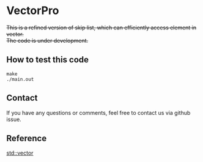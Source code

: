 # VectorPro
~~This is a refined version of skip list, which can efficiently access element in vector.  
The code is under development.~~ 

## How to test this code

```
make
./main.out
```


## Contact
If you have any questions or comments, feel free to contact us via github issue.

## Reference
[std::vector](https://cplusplus.com/reference/vector/vector/)